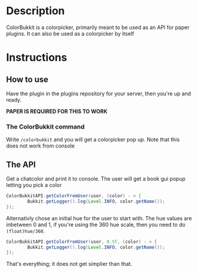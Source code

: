 # Description
ColorBukkit is a colorpicker, primarily meant to be used as an API for paper plugins. 
It can also be used as a colorpicker by itself

# Instructions
## How to use
Have the plugin in the plugins repository for your server, then you're up and ready.

<b>PAPER IS REQUIRED FOR THIS TO WORK </b>
### The ColorBukkit command
Write `/colorbukkit` and you will get a colorpicker pop up. Note that this does not work from console
## The API
Get a chatcolor and print it to console. The user will get a book gui popup letting you pick a color
```java
ColorBukkitAPI.getColorFromUser(user, (color) - > {
        Bukkit.getLogger().log(Level.INFO, color.getName());
});
```
Alternativly chose an initial hue for the user to start with. The hue values are inbetween 0 and 1,
if you're using the 360 hue scale, then you need to do `(float)hue/360`.
```java
ColorBukkitAPI.getColorFromUser(user, 0.5f, (color) - > {
        Bukkit.getLogger().log(Level.INFO, color.getName());
});
```
That's everything; it does not get simplier than that.

